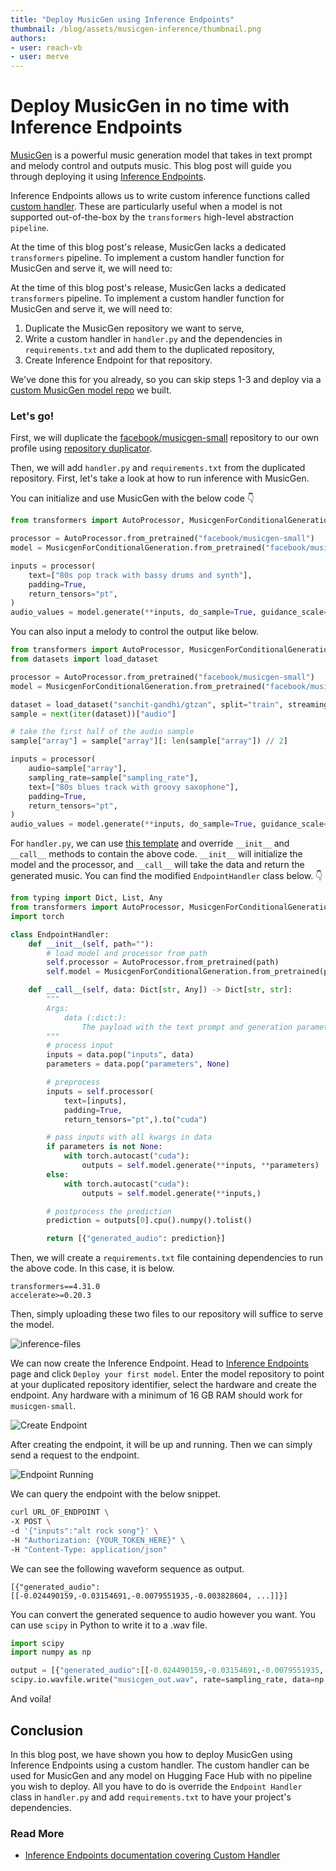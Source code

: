 ```yaml
---
title: "Deploy MusicGen using Inference Endpoints" 
thumbnail: /blog/assets/musicgen-inference/thumbnail.png
authors:
- user: reach-vb 
- user: merve
---
```


<h1> Deploy MusicGen in no time with Inference Endpoints </h1>

<!-- {blog_metadata} -->
<!-- {authors} -->

[MusicGen](https://huggingface.co/docs/transformers/main/en/model_doc/musicgen) is a powerful music generation model that takes in text prompt and melody control and outputs music. This blog post will guide you through deploying it using [Inference Endpoints](https://huggingface.co/inference-endpoints). 

Inference Endpoints allows us to write custom inference functions called [custom handler](https://huggingface.co/docs/inference-endpoints/guides/custom_handler). These are particularly useful when a model is not supported out-of-the-box by the `transformers` high-level abstraction `pipeline`.

At the time of this blog post's release, MusicGen lacks a dedicated `transformers` pipeline. To implement a custom handler function for MusicGen and serve it, we will need to:

At the time of this blog post's release, MusicGen lacks a dedicated `transformers` pipeline. To implement a custom handler function for MusicGen and serve it, we will need to:

1. Duplicate the MusicGen repository we want to serve,
2. Write a custom handler in `handler.py` and the dependencies in `requirements.txt` and add them to the duplicated repository,
3. Create Inference Endpoint for that repository.

We've done this for you already, so you can skip steps 1-3 and deploy via a [custom MusicGen model repo](https://huggingface.co/reach-vb/musicgen-large-fp16-endpoint) we built.

### Let's go!

First, we will duplicate the [facebook/musicgen-small](https://huggingface.co/facebook/musicgen-small) repository to our own profile using [repository duplicator](https://huggingface.co/spaces/osanseviero/repo_duplicator).

Then, we will add `handler.py` and `requirements.txt` from the duplicated repository.
First, let's take a look at how to run inference with MusicGen.

You can initialize and use MusicGen with the below code 👇 

```python
from transformers import AutoProcessor, MusicgenForConditionalGeneration

processor = AutoProcessor.from_pretrained("facebook/musicgen-small")
model = MusicgenForConditionalGeneration.from_pretrained("facebook/musicgen-small")

inputs = processor(
    text=["80s pop track with bassy drums and synth"],
    padding=True,
    return_tensors="pt",
)
audio_values = model.generate(**inputs, do_sample=True, guidance_scale=3, max_new_tokens=256)
```

You can also input a melody to control the output like below. 

```python
from transformers import AutoProcessor, MusicgenForConditionalGeneration
from datasets import load_dataset

processor = AutoProcessor.from_pretrained("facebook/musicgen-small")
model = MusicgenForConditionalGeneration.from_pretrained("facebook/musicgen-small")

dataset = load_dataset("sanchit-gandhi/gtzan", split="train", streaming=True)
sample = next(iter(dataset))["audio"]

# take the first half of the audio sample
sample["array"] = sample["array"][: len(sample["array"]) // 2]

inputs = processor(
    audio=sample["array"],
    sampling_rate=sample["sampling_rate"],
    text=["80s blues track with groovy saxophone"],
    padding=True,
    return_tensors="pt",
)
audio_values = model.generate(**inputs, do_sample=True, guidance_scale=3, max_new_tokens=256)
```

For `handler.py`, we can use [this template](https://huggingface.co/docs/inference-endpoints/guides/custom_handler#3-customize-endpointhandler) and override `__init__` and `__call__` methods to contain the above code. `__init__` will initialize the model and the processor, and `__call__` will take the data and return the generated music. You can find the modified `EndpointHandler` class below. 👇 

```python
from typing import Dict, List, Any
from transformers import AutoProcessor, MusicgenForConditionalGeneration
import torch

class EndpointHandler:
    def __init__(self, path=""):
        # load model and processor from path
        self.processor = AutoProcessor.from_pretrained(path)
        self.model = MusicgenForConditionalGeneration.from_pretrained(path, torch_dtype=torch.float16).to("cuda")

    def __call__(self, data: Dict[str, Any]) -> Dict[str, str]:
        """
        Args:
            data (:dict:):
                The payload with the text prompt and generation parameters.
        """
        # process input
        inputs = data.pop("inputs", data)
        parameters = data.pop("parameters", None)

        # preprocess
        inputs = self.processor(
            text=[inputs],
            padding=True,
            return_tensors="pt",).to("cuda")

        # pass inputs with all kwargs in data
        if parameters is not None:
            with torch.autocast("cuda"):
                outputs = self.model.generate(**inputs, **parameters)
        else:
            with torch.autocast("cuda"):
                outputs = self.model.generate(**inputs,)

        # postprocess the prediction
        prediction = outputs[0].cpu().numpy().tolist()

        return [{"generated_audio": prediction}]
```

Then, we will create a `requirements.txt` file containing dependencies to run the above code. In this case, it is below.

```
transformers==4.31.0
accelerate>=0.20.3
```

Then, simply uploading these two files to our repository will suffice to serve the model.

![inference-files](https://huggingface.co/datasets/huggingface/documentation-images/resolve/main/blog/ie_musicgen/files.png)

We can now create the Inference Endpoint. Head to [Inference Endpoints](https://huggingface.co/inference-endpoints) page and click `Deploy your first model`. Enter the model repository to point at your duplicated repository identifier, select the hardware and create the endpoint. Any hardware with a minimum of 16 GB RAM should work for `musicgen-small`.

![Create Endpoint](https://huggingface.co/datasets/huggingface/documentation-images/resolve/main/blog/ie_musicgen/create_endpoint.png)

After creating the endpoint, it will be up and running. Then we can simply send a request to the endpoint.

![Endpoint Running](https://huggingface.co/datasets/huggingface/documentation-images/resolve/main/blog/ie_musicgen/endpoint_running.png)

We can query the endpoint with the below snippet.

```bash
curl URL_OF_ENDPOINT \
-X POST \
-d '{"inputs":"alt rock song"}' \
-H "Authorization: {YOUR_TOKEN_HERE}" \
-H "Content-Type: application/json"
```

We can see the following waveform sequence as output.
```
[{"generated_audio":[[-0.024490159,-0.03154691,-0.0079551935,-0.003828604, ...]]}]
```

You can convert the generated sequence to audio however you want. You can use `scipy` in Python to write it to a .wav file. 

```python
import scipy
import numpy as np

output = [{"generated_audio":[[-0.024490159,-0.03154691,-0.0079551935,-0.003828604, ...]]}]
scipy.io.wavfile.write("musicgen_out.wav", rate=sampling_rate, data=np.array(output[0]["generated_audio"][0]))
```

And voila! 

## Conclusion

In this blog post, we have shown you how to deploy MusicGen using Inference Endpoints using a custom handler. The custom handler can be used for MusicGen and any model on Hugging Face Hub with no pipeline you wish to deploy. All you have to do is override the `Endpoint Handler` class in `handler.py` and add `requirements.txt` to have your project's dependencies. 

### Read More
- [Inference Endpoints documentation covering Custom Handler](https://huggingface.co/docs/inference-endpoints/guides/custom_handler)
